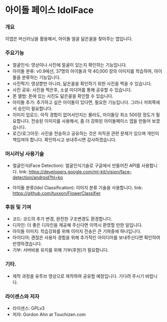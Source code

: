 # 아이돌 페이스 IdolFace

### 개요

이앱은 머신러닝을 활용해서, 아이돌 얼굴 닮은꼴을 찾아주는 앱입니다.

### 주요기능

* 얼굴인식: 영상이나 사진에 얼굴이 있는지 확인하는 기능입니다.
* 아이돌 분류: v0.9에선, 37명의 아이돌과 약 40,000 장의 이미지를 학습하여, 아이돌을 분류하는 기능입니다.
* 사진찍기: 영상뿐만 아니라, 닮은꼴을 확인하기 위한 사진을 찍을 수 있습니다.
* 사진 공유: 사진을 찍은후, 소셜 미디어를 통해 공유할 수 있습니다.
* 폰 앨범: 폰에 있는 사진도 닮은꼴을 확인할 수 있습니다.
* 아이돌 추가: 추가하고 싶은 아이돌이 있다면, 필요한 기능입니다. 그러나 저희쪽에서 승인이 필요합니다.
* 이미지 업로드: 아직 경험이 없어서인지는 몰라도, 아이돌당 최소 500장 정도가 필요합니다. 
  전송된 이미지를 사용해서, 좀 더 강화된 아이돌페이스 앱을 만들어 보겠습니다.
* 로긴/로그아웃: 사진을 전송하고 공유하는 것은 저작권 관련 문제가 있으며 개인이 책임져야 합니다. 
  확인하시고 보내주시면 감사하겠습니다.

### 머시러닝 사용기술

* 얼굴인식(Face Detection): 얼굴인식기술로 구글에서 만들어진 API를 사용합니다.
    link: https://developers.google.com/ml-kit/vision/face-detection/android?hl=ko
    
* 아이돌 분류(Idol Classification): 이미지 분류 기술을 사용합니다. 
    link: https://github.com/tuxxon/FlowerClassifier

### 후원 및 기여

* 코드: 코드의 추가 변경, 완전한 구조변경도 환경합니다.
* 디자인: 더 좋은 디자인을 제공해 주신다면 이역시 환영할 만한 일입니다.
* 아이돌 이미지: 학습강화를 위해 이미지 전송은 큰 기여중에 하나입니다.
* 아이디어: 괜찮은 사용자 경험을 위해 추가적인 아이디어를 보내주신다면 확인하여 반영하겠습니다.
* 기부: 서버비용 유지를 위해 기부(후원)가 필요합니다.

### 기타.

*  제작 과정을 유투브 영상으로 제작하여 공유할 예정입니다. 기다려 주시기 바랍니다.
<!--
* 텐서플로우로 만들어진 머신러닝 모델을 안드로이드 앱으로 제작하기 위해서, Tenforflow-lite 모델로 변경.
* 안드로이드 앱으로 포팅.
* 제작 과정을 유투브 동영상 제작 = https://youtu.be/vL0J0Fyfa4k

[![Video Label](http://img.youtube.com/vi/vL0J0Fyfa4k/0.jpg)](https://youtu.be/vL0J0Fyfa4k?t=0s)

<img src="https://storage.googleapis.com/khanhlvg-public.appspot.com/digit-classifier/screenshot_android.png" /-->

### 라이센스와 저자

* 라이센스: GPLv3
* 저자: Gordon Ahn at Touchizen.com